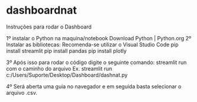 # dashboardnat

Instruções para rodar o Dashboard

1º instalar o Python na maquina/notebook Download Python | Python.org
2º Instalar as bibliotecas:
	Recomenda-se utilizar o Visual Studio Code 
	pip install streamlit
	pip install pandas
	pip install plotly

3º Após isso para rodar o código digite o seguinte comando: 
streamlit run com o caminho do arquivo
Ex. 
streamlit run c:/Users/Suporte/Desktop/Dashboard/dashnat.py 

4º Será aberta uma guia no navegador e em seguida basta selecionar o arquivo .csv.
